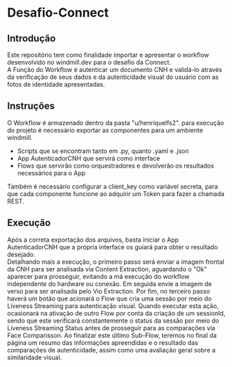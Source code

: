 # Desafio-Connect

## Introdução
Este repositório tem como finalidade importar e apresentar o workflow desenvolvido no windmill.dev para o desafio da Connect. <br>
A Função do Workflow é autenticar um documento CNH e validá-lo através da verificação de seus dados e da autenticidade visual do usuário com as fotos de identidade apresentadas.

## Instruções
O Workflow é armazenado dentro da pasta "u/henriquelfs2". para execução do projeto é necessário exportar as componentes para um ambiente windmill.
- Scripts que se encontram tanto em .py, quanto .yaml e .json
- App AutenticadorCNH que servirá como interface
- Flows que servirão como orquestradores e devolverão os resultados necessários para o App

Também é necessário configurar a client_key como variável secreta, para que cada componente funcione ao adquirir um Token para fazer a chamada REST.

## Execução
Após a correta exportação dos arquivos, basta iniciar o App AutenticadorCNH que a própria interface os guiará para obter o resultado desejado. <br>
Detalhando mais a execução, o primeiro passo será enviar a imagem frontal da CNH para ser analisada via Content Extraction, aguardando o "Ok" aparecer para prosseguir, evitando a má execução do workflow independente do hardware ou conexão. Em seguida envie a imagem de verso para ser analisada pelo Vio Extraction. Por fim, no terceiro passo haverá um botão que acionará o Flow que cria uma sessão por meio do Liveness Streaming para autenticação visual. Quando executar esta ação, ocasionará na ativação de outro Flow por conta da criação de um sessionId, sendo que este verificará constantemente o status da sessão por meio do Liveness Streaming Status antes de prosseguir para as comparações via Face Comparisson. Ao finalizar este último Sub-Flow, teremos no final da página um resumo das informações apreendidas e o resultado das comparações de autenticidade, assim como uma avaliação geral sobre a similaridade visual.
